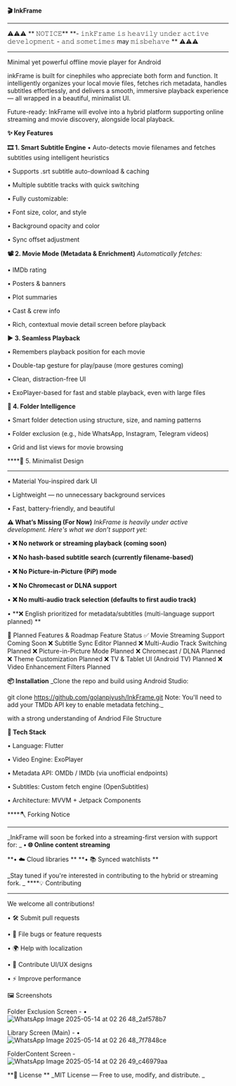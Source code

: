 ****🎬 InkFrame****
____
⚠️⚠️⚠️
** 𝙽𝙾𝚃𝙸𝙲𝙴** **- 𝚒𝚗𝚔𝙵𝚛𝚊𝚖𝚎 𝚒𝚜 𝚑𝚎𝚊𝚟𝚒𝚕𝚢 𝚞𝚗𝚍𝚎𝚛 𝚊𝚌𝚝𝚒𝚟𝚎 𝚍𝚎𝚟𝚎𝚕𝚘𝚙𝚖𝚎𝚗𝚝 - 𝚊𝚗𝚍 𝚜𝚘𝚖𝚎𝚝𝚒𝚖𝚎𝚜 may 𝚖𝚒𝚜𝚋𝚎𝚑𝚊𝚟𝚎 **
⚠️⚠️⚠️
_____

Minimal yet powerful offline movie player for Android


inkFrame is built for cinephiles who appreciate both form and function. It intelligently organizes your local movie files, fetches rich metadata, handles subtitles effortlessly, and delivers a smooth, immersive playback experience — all wrapped in a beautiful, minimalist UI.

Future-ready: InkFrame will evolve into a hybrid platform supporting online streaming and movie discovery, alongside local playback.


****✨ Key Features****

**🎞️ 1. Smart Subtitle Engine**
  • Auto-detects movie filenames and fetches subtitles using intelligent heuristics
  
  • Supports .srt subtitle auto-download & caching
  
  • Multiple subtitle tracks with quick switching
  
  • Fully customizable:
  
  • Font size, color, and style
  
  • Background opacity and color
  
  • Sync offset adjustment

**📽️ 2. Movie Mode (Metadata & Enrichment)**
_Automatically fetches:_
  
  • IMDb rating
  
  • Posters & banners
  
  • Plot summaries
  
  • Cast & crew info
  
  • Rich, contextual movie detail screen before playback

****▶️ 3. Seamless Playback****
  
  • Remembers playback position for each movie
  
  • Double-tap gesture for play/pause (more gestures coming)
  
  • Clean, distraction-free UI
  
  • ExoPlayer-based for fast and stable playback, even with large files

****📂 4. Folder Intelligence****

  • Smart folder detection using structure, size, and naming patterns
  
  • Folder exclusion (e.g., hide WhatsApp, Instagram, Telegram videos)
  
  • Grid and list views for movie browsing
  

****🖤 5. Minimalist Design
****
  • Material You-inspired dark UI
  
  • Lightweight — no unnecessary background services
  
  • Fast, battery-friendly, and beautiful

  

****⚠️ What’s Missing (For Now)****
_InkFrame is heavily under active development. Here's what we don’t support yet:_

• **❌ No network or streaming playback (coming soon)**

• **❌ No hash-based subtitle search (currently filename-based)**

• **❌ No Picture-in-Picture (PiP) mode**

• **❌ No Chromecast or DLNA support**

• **❌ No multi-audio track selection (defaults to first audio track)**

• **❌ English prioritized for metadata/subtitles (multi-language support planned)
**

📅 Planned Features & Roadmap
Feature	Status
✅ Movie Streaming Support	Coming Soon
❌ Subtitle Sync Editor	Planned
❌ Multi-Audio Track Switching	Planned
❌ Picture-in-Picture Mode	Planned
❌ Chromecast / DLNA	Planned
❌ Theme Customization	Planned
❌ TV & Tablet UI (Android TV)	Planned
❌ Video Enhancement Filters	Planned

**📦 Installation**
_Clone the repo and build using Android Studio:

git clone https://github.com/golanpiyush/InkFrame.git
Note: You'll need to add your TMDb API key to enable metadata fetching._

with a strong understanding of Andriod File Structure

**🧠 Tech Stack**

• Language: Flutter

• Video Engine: ExoPlayer

• Metadata API: OMDb / IMDb (via unofficial endpoints)

• Subtitles: Custom fetch engine (OpenSubtitles)

• Architecture: MVVM + Jetpack Components

****🪓 Forking Notice
****
_InkFrame will soon be forked into a streaming-first version with support for:
_
**• 🌐 Online content streaming**

**• ☁️ Cloud libraries
**
**• 📚 Synced watchlists
**

_Stay tuned if you're interested in contributing to the hybrid or streaming fork.
_
****💡 Contributing
****
We welcome all contributions!

• 🛠 Submit pull requests

• 🐞 File bugs or feature requests

• 🌍 Help with localization

• 🎨 Contribute UI/UX designs

• ⚡ Improve performance

🖼 Screenshots

Folder Exclusion Screen -
• ![WhatsApp Image 2025-05-14 at 02 26 48_2af578b7](https://github.com/user-attachments/assets/7976e9bb-68df-4716-b011-238d80607d6e)

Library Screen (Main) -
• ![WhatsApp Image 2025-05-14 at 02 26 48_7f7848ce](https://github.com/user-attachments/assets/0b009484-22f9-49f8-a566-8ebac1dc1053)

FolderContent Screen - 
![WhatsApp Image 2025-05-14 at 02 26 49_c46979aa](https://github.com/user-attachments/assets/9fef6e39-4794-4c66-85de-009afa3d1307)



**📄 License
**
_MIT License — Free to use, modify, and distribute.
_
